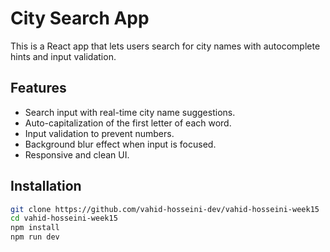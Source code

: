# City Search App

This is a React app that lets users search for city names with autocomplete hints and input validation.

## Features

- Search input with real-time city name suggestions.
- Auto-capitalization of the first letter of each word.
- Input validation to prevent numbers.
- Background blur effect when input is focused.
- Responsive and clean UI.

## Installation

```bash
git clone https://github.com/vahid-hosseini-dev/vahid-hosseini-week15
cd vahid-hosseini-week15
npm install
npm run dev

```
